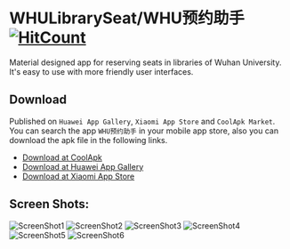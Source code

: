 # WHULibrarySeat/WHU预约助手 [![HitCount](http://hits.dwyl.io/tommyxu97/WHULibrarySeat.svg)](http://hits.dwyl.io/tommyxu97/WHULibrarySeat)

Material designed app for reserving seats in libraries of Wuhan University. It's easy to use with more friendly user interfaces.

## Download

Published on `Huawei App Gallery`, `Xiaomi App Store` and `CoolApk Market`. You can search the app `WHU预约助手` in your mobile app store, also you can download the apk file in the following links.

- [Download at CoolApk](https://www.coolapk.com/apk/218282)
- [Download at Huawei App Gallery](https://appgallery.huawei.com/#/app/C100704245)
- [Download at Xiaomi App Store](http://app.mi.com/details?id=com.xht97.whulibraryseat)

## Screen Shots:

![ScreenShot1](http://image.coolapk.com/apk_image/2019/0217/19/382dcdc3b2cd93cf011fdc91e9a5961e-218282-o_1d3tj06foan3190a1gjn4s11gnm10-uid-1472246@1440x2960.jpg.t.jpg) ![ScreenShot2](http://image.coolapk.com/apk_image/2019/0217/19/c705d8145179b90bb4778cfe71fa4344-218282-o_1d3tj0bohksj1pnb34t18qg17r917-uid-1472246@1440x2960.jpg.t.jpg) ![ScreenShot3](http://image.coolapk.com/apk_image/2019/0217/19/22ff54c98d531221903b751eb6196bdb-218282-o_1d3tj0eeidp31p081jaacmmhho1d-uid-1472246@1440x2960.jpg.t.jpg) ![ScreenShot4](http://image.coolapk.com/apk_image/2019/0815/16/3b9c01088d39ef53068d31261ad1ac69-218282-o_1dia620tlli5o6sn8v11ak1fb5q-uid-1472246@1440x2960.jpg.t.jpg) ![ScreenShot5](http://image.coolapk.com/apk_image/2019/0217/19/b0620f0d1524ae4574bf21751fcb366e-218282-o_1d3tj0gkokgr1aj6gte1m4q1ptp1j-uid-1472246@1440x2960.jpg.t.jpg) ![ScreenShot6](http://image.coolapk.com/apk_image/2019/0217/19/4517e1ffc68aa1812fad2cc23472af8c-218282-o_1d3tj0n374cs1nfk9ee5o7bpt1v-uid-1472246@1440x2960.jpg.t.jpg)
